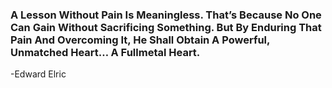 ### A Lesson Without Pain Is Meaningless. That’s Because No One Can Gain Without Sacrificing Something. But By Enduring That Pain And Overcoming It, He Shall Obtain A Powerful, Unmatched Heart… A Fullmetal Heart.
-Edward Elric
 
<!--
**SlothShino/SlothShino** is a ✨ _special_ ✨ repository because its `README.md` (this file) appears on your GitHub profile.

Here are some ideas to get you started:

- 🔭 I’m currently working on ...
- 🌱 I’m currently learning ...
- 👯 I’m looking to collaborate on ...
- 🤔 I’m looking for help with ...
- 💬 Ask me about ...
- 📫 How to reach me: ...
- 😄 Pronouns: ...
- ⚡ Fun fact: ...
-->
